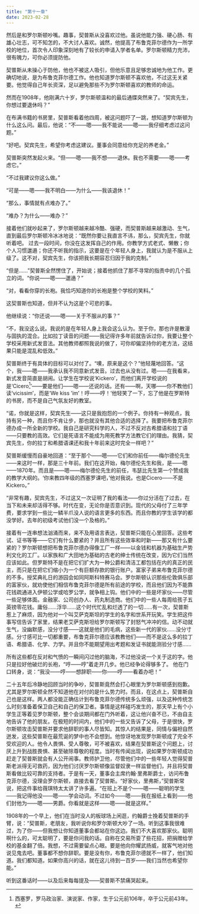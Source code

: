 ```yaml
---
title: "第十一章"
date: 2023-02-28
---
```

然后是和罗尔斯顿吵嘴。趣事，契普斯从没喜欢过他。虽说他能力强、硬心肠、有雄心壮志，可不知怎的，不大讨人喜欢。诚然，他提高了布鲁克菲尔德作为一所学校的地位，首次令人印象深刻地有了较长的申请入学者名单。罗尔斯顿精力充沛，很有魄力，可你必须提防他。

契普斯从未操心于防他，他也不被这人吸引，但他乐意且足够忠诚地为他工作。更确切地说，是为布鲁克菲尔德工作。他也知道罗尔斯顿不喜欢他，不过这无关紧要。他觉得自己年长资深，足以避免那些不为罗尔斯顿喜欢的教师的命运。

然而在1908年，他刚满六十岁，罗尔斯顿温和的最后通牒突然来了。“契宾先生，你想过要退休吗？”

在布满书籍的书房里，契普斯看着他四周，被这问题吓了一跳，想知道罗尔斯顿为什么这么问。最后，他说：“不——嗯——我不能说——嗯——我仔细考虑过这问题。”

“好吧。契宾先生，希望你考虑这建议。董事会同意给你充足的养老金。”

契普斯突然发起火来。“但——嗯——我不想——退休。我也不需要——嗯——考虑它。”

“不过我建议你这么做。”

“可是——嗯——我不明白——为什么——我该退休！”

“那么，事情就有点难办了。”

“难办？为什么——难办？”

接着他们就吵起来了，罗尔斯顿越来越冷酷、强硬，而契普斯越来越激动、生气，直到最后罗尔斯顿冷冰冰地说：“既然你要让我直言不讳，那么，契宾先生，你就听着吧。 过去一段时间，你没在这发挥自己的作用。你教学方式老式、懒散；你个人习惯邋遢；你还不听我的指示，这要是在个年轻人身上，我就认为是不服从上级了。这不对，契宾先生，你该把我长期容忍归因于我的克制。”

“但是……”契普斯全然愣住了，开始说；接着他抓住了那不寻常的指责中的几个孤立的词。“你说——嗯——邋遢？”

“对，看看你穿的长袍。我恰巧知道你的长袍是整个学校的笑料。”

这契普斯也知道，但并不认为这是个可悲的事。

他继续说：“你还说——嗯——关于不服从的事？”

“不，我没这么说。我说的是在年轻人身上我会这么认为。至于你，那也许是散漫与固执的混合。比如拉丁读音的问题——我记得许多年前就告诉过你，我要让整个学校采用新式发音法。其他教师都照我说的做了，可你却偏坚持你的老方法，这结果只能是混乱和低效。”

契普斯终于有具体的目标可以对付了。“噢，原来是这个？”他轻蔑地回答。“这个，我——嗯——我承认我不同意新式发音。过去也从没有过。嗯——在我看来，新式发音简直是胡闹。让学生在学校说‘Kickero’，而他们离开学校说的是‘Cicero[^1]’——要是他们——嗯——还说的话。还有——啊，天哪——你不教他们读‘vicissim’，而是‘We kiss ’im’！哼——哼！’他轻笑了一下，忘了他是在罗斯特的书房，而不是自己气氛友好的教室。

“诺，你就是这样，契宾先生——这只是我抱怨的一个例子。你持有一种观点，我持有另一种，而且你不肯让步，那也就没有其他合适的选择了。我要把布鲁克菲尔德办成一所全新的学校。我自己是研究科学的人，不过不反对古希腊语和拉丁语——只要教的高效。它们是死语言不能成为用死教学方法教它们的理由。我猜，契宾先生，你的拉丁和希腊语课还和我十年前来这时完全一样吧？”

契普斯缓慢而自豪地回道：“至于那个——嗯——它们和你前任——梅尔德伦先生——来这时一样，那是三十年前。我们在这开始，梅尔德伦先生和我，是——嗯——1870年。而且是——嗯——梅尔德伦先生的前任，韦瑟比先生第一个赞成我的教学大纲的。‘你来教四年级的西塞罗课吧，’他对我说。也是Cicero——不是Kickero。”

“非常有趣，契宾先生，不过这又一次证明了我的看法——你过分活在了过去，在当下和未来却活得不够。时代在变，无论你是否意识到。现代的父母付了三年学费，要求学到一些比一鳞半爪没人说的语言更多的东西。而且你教的学生该学的都没学好。去年的初级考试他们没一个及格的。”

接着有一连串想法汹涌而来，来不及用语言表达，契普斯只能在心里回答。这些考试、证书等等——它们有什么要紧的？并且所有这些效率和时新——那又有什么要紧的？罗尔斯顿想把布鲁克菲尔德办得像工厂一样——以金钱和机器为基础生产势利文化的工厂。以家族和广大田地为基础的古老的绅士传统在改变，因为它们当然应该如此。但罗斯特不是在把它们扩大为一种公爵和清洁工都包括在内的真正的民主，而只是在把它们缩小为一个有巨额存款的银行账户。富家子弟来布鲁克菲尔德的不多。授奖典礼日的游园会如同阿斯科特赛马会。罗尔斯顿认识那些伦敦俱乐部的富家伙，就劝使他们相信布鲁克菲尔德是所有前途的学校，而且他们因为不能靠花钱疏通进入伊顿公学或哈罗公学，就争相上钩。他们中的一些是坏家伙——尽管一些足够体面。金融家、公司创办人、药丸制造商。他们中的一些人每周给孩子五英镑零花钱。庸俗……浮华……这个时代忙乱和烂透了的一切……有一次，契普斯惹上了麻烦，因为他对一个叫艾萨克斯坦的学生的名字和世系开玩笑。学生把这件事写信告诉了家里，结果老艾萨克斯坦给罗尔斯顿写了封怒气冲冲的信。动不动就生气，没幽默感，没分寸感——这就是他们的毛病，这些新一代的家伙……没分寸感。分寸感可比一切都重要，布鲁克菲尔德应该教教他们——而不是这么多的拉丁语、希腊语、化学、力学。并且你不能期望用出考题和发证书就能测验分寸感……

所有这些都在反对和气愤的一瞬间闪过他的脑海，不过他没说一个关于这的字。他只是拉好他破烂的长袍，“哼——哼”着走开几步。他已经争论得够多了。
他在门口转身，说：“我没——哼——想辞职——你——哼——看着办吧！”

二十五年后冷静地回顾当时的争吵，契普斯竟然会打心眼里为罗尔斯顿感到抱歉。尤其是罗尔斯顿全然不知道他在对付的是什么势力时。而且，在这点上，契普斯自己也是这样。两人都没能正确估计到布鲁克菲尔德传统多么顽强，以及这种传统怎么时刻准备着保卫自己和自己的保卫者。事情是这样碰巧发生的，那天早上有个小学生正等着见罗尔斯顿，整个会谈期间都在门外听着，这让他兴奋不已，不由自主地告诉了他的朋友。在极短的时间内，他们中的一些又告诉了父母，于是很快，罗尔斯顿攻击契普斯并要求他辞职的事人尽皆知。其惊人的结果是，同情与偏袒自然迸发，这些契普斯在最荒诞的梦中也不会想到。他惊讶地发现罗尔斯顿成了完全不受欢迎的人。他令人畏惧、受人尊敬，可不被喜欢，结果在契普斯这个问题上，讨厌上升到战胜畏惧、甚至破除尊敬的程度。当时有传闻出现，说如果罗尔斯顿成功赶走了契普斯就会有人公开闹事。教师护卫他，尽管他们中的一些年轻人觉得契普斯老派得无可救药，因为他们讨厌罗尔斯顿像监督奴隶一样监督他们，并且将契普斯看做比较可靠的支持者。于是有一天，董事会主席约翰·里弗斯爵士，访问布鲁克菲尔德，没理会罗尔斯顿，直接去看了契普斯。“好家伙，里弗斯，”契普斯常说，把这件事给薇琪特太太讲了许多遍。“在班上不是个——嗯——聪明的学生——我记得他没——嗯——学会动词。不过如今——嗯——我在报纸上看到——他们封他为——嗯——男爵。你看就是这样——嗯——就是这样。”

1908年的一个早上，他们在当时没人的板球场上闲逛，约翰爵士挽着契普斯的手臂，说：“契普斯，老朋友，我听说你和罗尔斯顿大吵了一场。听到这事我很难过，为了你——但我想让你知道董事会都站在你这边。我们不大喜欢那家伙。聪明啊什么的，可太聪明了，要是你问我的话。自称在交易所耍了些花招，把捐赠给学校的基金翻了倍。我想，不过需要留点心眼。要是他向你耀武扬威，就客气地对他说见鬼去吧。董事都不想你辞职。要是没有你，布鲁克菲尔德就不一样了，他们知道。我们都知道。如果你高兴的话，就在这儿待到一百岁——我们当然也希望你能。”

听到这番话时——以及后来每每提及——契普斯不禁痛哭起来。

[^1]: 西塞罗，罗马政治家、演说家、作家，生于公元前106年，卒于公元前43年。